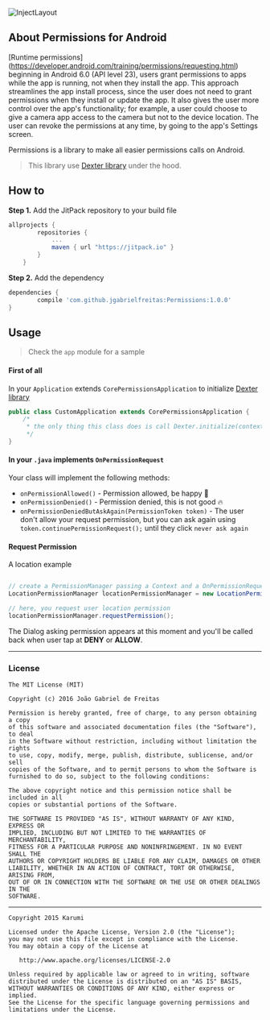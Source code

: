 ![InjectLayout](imgs/permissions-header.png)

## About Permissions for Android
[Runtime permissions] (https://developer.android.com/training/permissions/requesting.html) beginning in Android 6.0 (API level 23), users grant permissions to apps while the app is running, not when they install the app. This approach streamlines the app install process, since the user does not need to grant permissions when they install or update the app. It also gives the user more control over the app's functionality; for example, a user could choose to give a camera app access to the camera but not to the device location. The user can revoke the permissions at any time, by going to the app's Settings screen.

Permissions is a library to make all easier permissions calls on Android.
> This library use [Dexter library](https://github.com/Karumi/Dexter) under the hood.


## How to
**Step 1.** Add the JitPack repository to your build file
```gradle
allprojects {
		repositories {
			...
			maven { url "https://jitpack.io" }
		}
	}
```

**Step 2.** Add the dependency
```gradle
dependencies {
		compile 'com.github.jgabrielfreitas:Permissions:1.0.0'
}
```

## Usage

> Check the `app` module for a sample

#### First of all
In your `Application` extends `CorePermissionsApplication` to initialize [Dexter library](https://github.com/Karumi/Dexter)

```java
public class CustomApplication extends CorePermissionsApplication {
	/*
	 * the only thing this class does is call Dexter.initialize(context); in onCreate
	 */
}
```

#### In your `.java` implements `OnPermissionRequest`
Your class will implement the following methods:

+ `onPermissionAllowed()` - Permission allowed, be happy :grimacing:
+ `onPermissionDenied()` - Permission denied, this is not good :fire:
+ `onPermissionDeniedButAskAgain(PermissionToken token)` - The user don't allow your request permission, but you can ask again using `token.continuePermissionRequest();` until they click `never ask again`

#### Request Permission

A location example


```java

// create a PermissionManager passing a Context and a OnPermissionRequest
LocationPermissionManager locationPermissionManager = new LocationPermissionManager(this, this);

// here, you request user location permission
locationPermissionManager.requestPermission();

```

The Dialog asking permission appears at this moment and you'll be called back when user tap at **DENY** or **ALLOW**.

---

### License
```
The MIT License (MIT)

Copyright (c) 2016 João Gabriel de Freitas

Permission is hereby granted, free of charge, to any person obtaining a copy
of this software and associated documentation files (the "Software"), to deal
in the Software without restriction, including without limitation the rights
to use, copy, modify, merge, publish, distribute, sublicense, and/or sell
copies of the Software, and to permit persons to whom the Software is
furnished to do so, subject to the following conditions:

The above copyright notice and this permission notice shall be included in all
copies or substantial portions of the Software.

THE SOFTWARE IS PROVIDED "AS IS", WITHOUT WARRANTY OF ANY KIND, EXPRESS OR
IMPLIED, INCLUDING BUT NOT LIMITED TO THE WARRANTIES OF MERCHANTABILITY,
FITNESS FOR A PARTICULAR PURPOSE AND NONINFRINGEMENT. IN NO EVENT SHALL THE
AUTHORS OR COPYRIGHT HOLDERS BE LIABLE FOR ANY CLAIM, DAMAGES OR OTHER
LIABILITY, WHETHER IN AN ACTION OF CONTRACT, TORT OR OTHERWISE, ARISING FROM,
OUT OF OR IN CONNECTION WITH THE SOFTWARE OR THE USE OR OTHER DEALINGS IN THE
SOFTWARE.
```
---

```
Copyright 2015 Karumi

Licensed under the Apache License, Version 2.0 (the "License");
you may not use this file except in compliance with the License.
You may obtain a copy of the License at

   http://www.apache.org/licenses/LICENSE-2.0

Unless required by applicable law or agreed to in writing, software
distributed under the License is distributed on an "AS IS" BASIS,
WITHOUT WARRANTIES OR CONDITIONS OF ANY KIND, either express or implied.
See the License for the specific language governing permissions and
limitations under the License.
```


